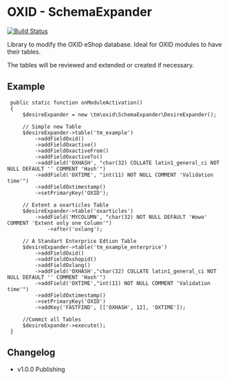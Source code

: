 OXID - SchemaExpander
=====================

[![Build Status](https://travis-ci.org/TumTum/oxid-schema-expander.svg?branch=master)](https://travis-ci.org/TumTum/oxid-schema-expander)

Library to modify the OXID eShop database. Ideal for OXID modules to have their tables.

The tables will be reviewed and extended or created if necessary.

Example
-------
     
     public static function onModuleActivation()
     {
         $desireExpander = new \tm\oxid\SchemaExpander\DesireExpander();
         
         // Simple new Table
         $desireExpander->table('tm_example')
             ->addFieldOxid()
             ->addFieldOxactive()
             ->addFieldOxactiveFrom()
             ->addFieldOxactiveTo()
             ->addField('OXHASH', "char(32) COLLATE latin1_general_ci NOT NULL DEFAULT '' COMMENT 'Hash'")
             ->addField('OXTIME', "int(11) NOT NULL COMMENT 'Validation time'")
             ->addFieldOxtimestamp()
             ->setPrimaryKey('OXID');
         
         // Extent a oxarticles Table
         $desireExpander->table('oxarticles')
             ->addField('MYCOLUMN', "char(32) NOT NULL DEFAULT 'Wowo' COMMENT 'Extent only one Column'")
                 ->after('oxlang');
         
         // A Standart Enterprice Edtion Table
         $desireExpander->table('tm_example_enterprice')
             ->addFieldOxid()
             ->addFieldOxshopid()
             ->addFieldOxlang()
             ->addField('OXHASH',"char(32) COLLATE latin1_general_ci NOT NULL DEFAULT '' COMMENT 'Hash'")
             ->addField('OXTIME',"int(11) NOT NULL COMMENT 'Validation time'")
             ->addFieldOxtimestamp()
             ->setPrimaryKey('OXID')
             ->addKey('FASTFIND', [['OXHASH', 12], 'OXTIME']);
         
         //Commit all Tables
         $desireExpander->execute();
     }

Changelog
---------
- v1.0.0 Publishing

    


